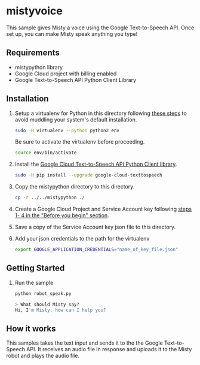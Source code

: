 # mistyvoice
This sample gives Misty a voice using the Google Text-to-Speech API. Once set up, you can make Misty speak anything you type!

## Requirements
* mistypython library
* Google Cloud project with billing enabled
* Google Text-to-Speech API Python Client Library

## Installation
1. Setup a virtualenv for Python in this directory following [these steps](https://cloud.google.com/python/setup#installing_and_using_virtualenv) to avoid muddling your system's default installation.
    ```bash
    sudo -H virtualenv --python python2 env
    ```
    
    Be sure to activate the virtualenv before proceeding.
    ```bash
    source env/bin/activate
    ```
1. Install the [Google Cloud Text-to-Speech API Python Client library](https://cloud.google.com/text-to-speech/docs/reference/libraries).
    ```bash
    sudo -H pip install --upgrade google-cloud-texttospeech
    ```
1. Copy the mistypython directory to this directory.
    ```bash
    cp -r ../../mistypython ./
    ````

1. Create a Google Cloud Project and Service Account key following [steps 1- 4 in the "Before you begin" section](https://cloud.google.com/text-to-speech/docs/quickstart).

1. Save a copy of the Service Account key json file to this directory.
    
1. Add your json credentials to the path for the virtualenv
    ```bash
    export GOOGLE_APPLICATION_CREDENTIALS="name_of_key_file.json"
    ```
    
## Getting Started

1. Run the sample
    ```bash
    python robot_speak.py
    ```
    
    ```python
    > What should Misty say?
    Hi, I'm Misty, how can I help you?
    ```

## How it works
This samples takes the text input and sends it to the the Google Text-to-Speech API. It receives an audio file in response and uploads it to the Misty robot and plays the audio file.


